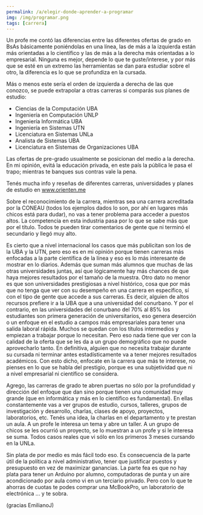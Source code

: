 ```yaml
---
permalink: /a/elegir-donde-aprender-a-programar
img: /img/programar.png
tags: [carrera]
---
```


Un profe me contó las diferencias entre las diferentes ofertas de grado en BsAs básicamente poniéndolas en una línea, las de más a la izquierda están más orientadas a lo científico y las de más a la derecha más orientadas a lo empresarial. Ninguna es mejor, depende lo que te guste/interese, y por más que se esté en un extremo las herramientas se dan para estudiar sobre el otro, la diferencia es lo que se profundiza en la cursada.

Más o menos este sería el orden de izquierda a derecha de las que conozco, se puede extrapolar a otras carreras si comparás sus planes de estudio:

- Ciencias de la Computación UBA
- Ingeniería en Computación UNLP
- Ingeniería Informática UBA
- Ingeniería en Sistemas UTN
- Licenciatura en Sistemas UNLa
- Analista de Sistemas UBA
- Licenciatura en Sistemas de Organizaciones UBA

Las ofertas de pre-grado usualmente se posicionan del medio a la derecha.
En mi opinión, evitá la educación privada, en este país la pública le pasa el trapo; mientras te banques sus contras vale la pena.

Tenés mucha info y reseñas de diferentes carreras, universidades y planes de estudio en www.orienten.me

Sobre el reconocimiento de la carrera, mientras sea una carrera acreditada por la CONEAU (todos los ejemplos dados lo son, por ahí en lugares más chicos está para dudar), no vas a tener problema para acceder a puestos altos. La competencia en esta industria pasa por lo que se sabe más que por el título. Todos te pueden tirar comentarios de gente que ni terminó el secundario y llegó muy alto.

Es cierto que a nivel internacional los casos que más publicitan son los de la UBA y la UTN, pero eso es en mi opinión porque tienen carreras más enfocadas a la parte científica de la línea y eso es lo más interesante de mostrar en lo diarios.
Además que suman más alumnos que muchas de las otras universidades juntas, así que lógicamente hay más chances de que haya mejores resultados por el tamaño de la muestra.
Otro dato no menor es que son universidades prestigiosas a nivel histórico, cosa que por más que no tenga que ver con su desempeño en una carrera en específico, sí con el tipo de gente que accede a sus carreras. Es decir, alguien de altos recursos prefiere ir a la UBA que a una universidad del conurbano. Y por el contrario, en las universidades del conurbano del 70% al 85% los estudiantes son primera generación de universitarios, eso genera deserción o un enfoque en el estudio a campos más empresariales para tener una salida laboral rápida. Muchos se quedan con los títulos intermedios y empiezan a trabajar porque lo necesitan. Pero eso nada tiene que ver con la calidad de la oferta que se les da a un grupo demográfico que no puede aprovecharlo tanto. En definitiva, alguien que no necesita trabajar durante su cursada ni terminar antes estadísticamente va a tener mejores resultados académicos.
Con esto dicho, enfocate en la carrera que más te interese, no pienses en lo que se habla del prestigio, porque es una subjetividad que ni a nivel empresarial ni científico se considera.

Agrego, las carreras de grado te abren puertas no sólo por la profundidad y dirección del enfoque que dan sino porque tienen una comunidad muy grande (que en informática y más en lo científico es fundamental). En ellas constantemente vas a ver grupos de estudio, cursos, talleres, grupos de investigación y desarrollo, charlas, clases de apoyo, proyectos, laboratorios, etc. Tenés una idea, la charlas en el departamento y te prestan un aula. A un profe le interesa un tema y abre un taller. A un grupo de chicos se les ocurrió un proyecto, se lo muestran a un profe y si le interesa se suma. Todos casos reales que vi sólo en los primeros 3 meses cursando en la UNLa.

Sin plata de por medio es más fácil todo eso. Es consecuencia de la parte útil de la política a nivel administrativo, tener que justificar puestos y presupuesto en vez de maximizar ganancias. La parte fea es que no hay plata para tener un Arduino por alumno, computadoras de punta y un aire acondicionado por aula como vi en un terciario privado. Pero con lo que te ahorras de cuotas te podes comprar una McBookPro, un laboratorio de electrónica ... y te sobra.

(gracias EmilianoJ)
